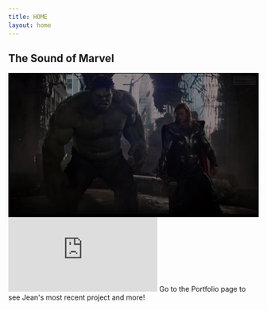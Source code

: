 ```yaml
---
title: HOME
layout: home
---
```


## The Sound of Marvel
<img src= "/Capture.PNG" style= "scale:100%;float:left;margin-right:30px"> 
<iframe src="https://calendar.google.com/calendar/embed?height=600&amp;wkst=1&amp;bgcolor=%23ffffff&amp;ctz=America%2FChicago&amp;src=bmRzdS5hY21AZ21haWwuY29t&amp;src=YWRkcmVzc2Jvb2sjY29udGFjdHNAZ3JvdXAudi5jYWxlbmRhci5nb29nbGUuY29t&amp;src=ZW4udXNhI2hvbGlkYXlAZ3JvdXAudi5jYWxlbmRhci5nb29nbGUuY29t&amp;color=%23039BE5&amp;color=%2333B679&amp;color=%230B8043&amp;showTitle=0&amp;showPrint=0&amp;showDate=1&amp;showNav=0&amp;showTabs=0&amp;showCalendars=0&amp;showTz=0" style="border:solid 1px #777 scale:100%" frameborder="0" scrolling="no"></iframe>
Go to the Portfolio page to see Jean's most recent project and more!

